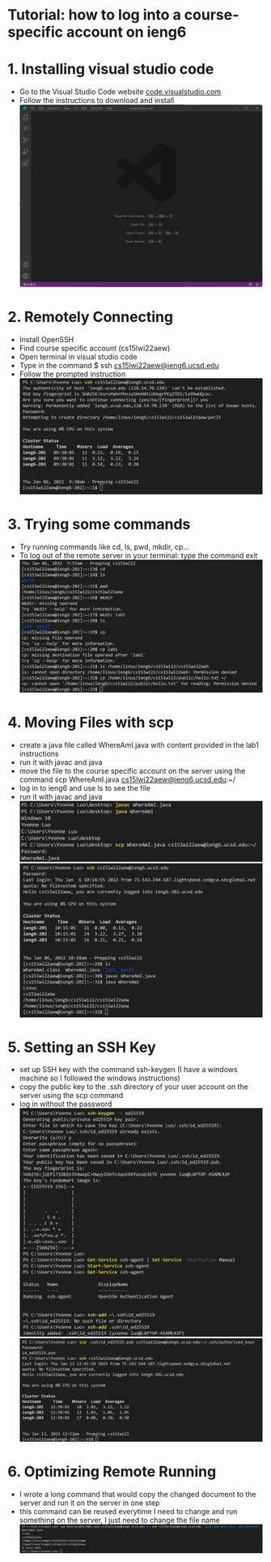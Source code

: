 # Tutorial: how to log into a course-specific account on ieng6
# **1. Installing visual studio code**
- Go to the Visual Studio Code website [code.visualstudio.com](https://code.visualstudio.com/)
- Follow the instructions to download and install  
![image](Picture1.png)

# **2. Remotely Connecting**
- Install OpenSSH
- Find course specific account (cs15lwi22aew)
- Open terminal in visual studio code
- Type in the command $ ssh cs15lwi22aew@ieng6.ucsd.edu
- Follow the prompted instruction  
![image](Picture2.png)

# **3. Trying some commands**
- Try running commands like cd, ls, pwd, mkdir, cp...
- To log out of the remote server in your terminal: type the command exit  
![image](Picture3.png)

# **4. Moving Files with scp**
- create a java file called WhereAmI.java with content provided in the lab1 instructions
- run it with javac and java
- move the file to the course specific account on the server using the command scp WhereAmI.java cs15lwi22aew@ieng6.ucsd.edu:~/
- log in to ieng6 and use ls to see the file
- run it with javac and java  
![image](Picture4.png)
![image](Picture5.png)

# **5. Setting an SSH Key**
- set up SSH key with the command ssh-keygen (I have a windows machine so I followed the windows instructions)
- copy the public key to the .ssh directory of your user account on the server using the scp command
- log in without the password  
![image](Picture6.png)
![image](Picture7.png)

# **6. Optimizing Remote Running**
- I wrote a long command that would copy the changed document to the server and run it on the server in one step
- this command can be reused everytime I need to change and run something on the server, I just need to change the file name  
![image](Picture8.png)
